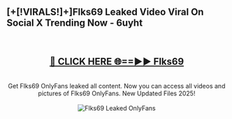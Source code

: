 <h2>[+[!VIRALS!]+]Flks69 Leaked Video Viral On Social X Trending Now - 6uyht</h2>
<br>
<div align="center">
<h2><a href="https://libra.edu.pl?Flks69" rel="nofollow">🔴 CLICK HERE 🌐==►► Flks69</a></h2>
<br>
Get Flks69 OnlyFans leaked all content. Now you can access all videos and pictures of Flks69 OnlyFans. New Updated Files 2025!
<br>
<br>
<a href="https://libra.edu.pl?Flks69" rel="nofollow" data-target="animated-image.originalLink"><img src="https://i.ibb.co.com/WyWwxjT/player-gif2.gif" alt="Flks69 Leaked OnlyFans" style="max-width: 100%; display: inline-block;" data-target="animated-image.originalImage"></a>
</div>
<br>